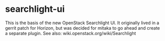# searchlight-ui
This is the basis of the new OpenStack Searchlight UI. It originally lived in
a gerrit patch for Horizon, but was decided for mitaka to go ahead and create
a separate plugin. See also: wiki.openstack.org/wiki/Searchlight
